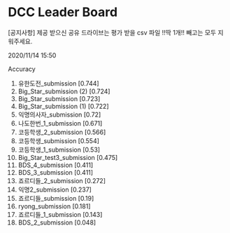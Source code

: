 # DCC Leader Board
[공지사항] 제공 받으신 공유 드라이브는 평가 받을 csv 파일 !!딱 1개!! 빼고는 모두 지워주세요.

2020/11/14 15:50

Accuracy
1. 유한도전_submission [0.744]  
2. Big_Star_submission (2) [0.724]  
3. Big_Star_submission [0.723]  
4. Big_Star_submission (1) [0.722]  
5. 익명의사자_submission [0.72]  
6. 나도한번_1_submission [0.671]  
7. 코등학생_2_submission [0.566]  
8. 코등학생_submission [0.554]  
9. 코등학생_1_submission [0.53]  
10. Big_Star_test3_submission [0.475]  
11. BDS_4_submission [0.411]  
12. BDS_3_submission [0.411]  
13. 죠르디들_2_submission [0.272]  
14. 익명2_submission [0.237]  
15. 죠르디들_submission [0.19]  
16. ryong_submission [0.181]  
17. 죠르디들_1_submission [0.143]  
18. BDS_2_submission [0.048]  
